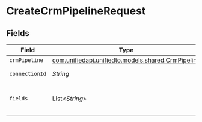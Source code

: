# CreateCrmPipelineRequest


## Fields

| Field                                                                                    | Type                                                                                     | Required                                                                                 | Description                                                                              |
| ---------------------------------------------------------------------------------------- | ---------------------------------------------------------------------------------------- | ---------------------------------------------------------------------------------------- | ---------------------------------------------------------------------------------------- |
| `crmPipeline`                                                                            | [com.unifiedapi.unifiedto.models.shared.CrmPipeline](../../models/shared/CrmPipeline.md) | :heavy_minus_sign:                                                                       | N/A                                                                                      |
| `connectionId`                                                                           | *String*                                                                                 | :heavy_check_mark:                                                                       | ID of the connection                                                                     |
| `fields`                                                                                 | List<*String*>                                                                           | :heavy_minus_sign:                                                                       | Comma-delimited fields to return                                                         |